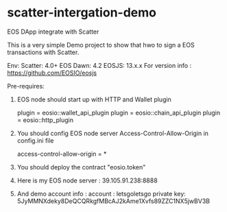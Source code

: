 # scatter-intergation-demo
EOS DApp integrate with Scatter



This is a very simple Demo project to show that hwo to sign a EOS transactions with Scatter.


Env:
	Scatter: 	4.0+
	EOS Dawn: 	4.2
	EOSJS:  	13.x.x  For version info : https://github.com/EOSIO/eosjs


Pre-requires:

1. EOS node should start up with HTTP and Wallet plugin

	plugin = eosio::wallet_api_plugin
	plugin = eosio::chain_api_plugin
	plugin = eosio::http_plugin

2. You should config EOS node server Access-Control-Allow-Origin in config.ini file
	
	access-control-allow-origin = *

3. You should deploy the contract "eosio.token"

4. Here is my EOS node server : 
	39.105.91.238:8888

5. And demo account info :
	account :	 letsgoletsgo
	private key: 5JyMMNXdeky8DeQCQRkgfMBcAJ2kAme1Xvfs89ZZC1NX5jwBV3B
